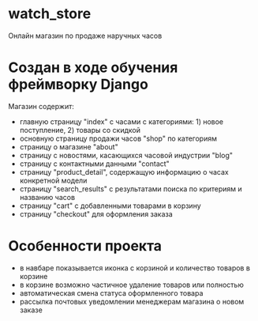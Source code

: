 # watch_store
Онлайн магазин по продаже наручных часов

# Создан в ходе обучения фреймворку Django
Магазин содержит:
- главную страницу "index" с часами с категориями: 1) новое поступление,
                                           2) товары со скидкой
- основную страницу продажи часов "shop" по категориям
- страницу о магазине "about"
- страницу с новостями, касающихся часовой индустрии "blog"
- страницу с контактными данными "contact"
- страницу "product_detail", содержащую информацию о часах конкретной модели
- страницу "search_results" с результатами поиска по критериям и названию часов
- страницу "cart" c добавленными товарами в корзину
- страницу "checkout" для оформления заказа

# Особенности проекта
- в навбаре показывается иконка с корзиной и количество товаров в корзине
- в корзине возможно частичное удаление товаров или полностью
- автоматическая смена статуса оформленного товара
- рассылка почтовых уведомлении менеджерам магазина о новом заказе

